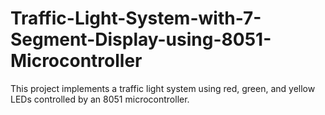 # Traffic-Light-System-with-7-Segment-Display-using-8051-Microcontroller
This project implements a traffic light system using red, green, and yellow LEDs controlled by an 8051 microcontroller.
